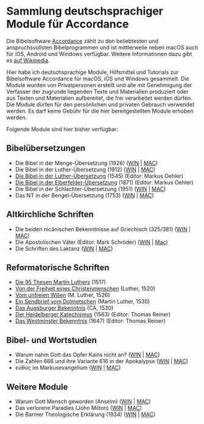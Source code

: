 # Sammlung deutschsprachiger Module für Accordance

Die Bibelsoftware [Accordance](https://www.accordancebible.com/) zählt zu den beliebtesten und anspruchsvollsten Bibelprogrammen und ist mittlerweile neben macOS auch für iOS, Android und Windows verfügbar. Weitere Informationen dazu gibt es [auf Wikipedia](https://de.wikipedia.org/wiki/Accordance).

Hier habe ich deutschsprachige Module, Hilfsmittel und Tutorials zur Bibelsoftware Accordance für macOS, iOS und Windows gesammelt. Die Module wurden von Privatpersonen erstellt und alle mit Genehmigung der Verfasser der zugrunde liegenden Texte und Materialien produziert oder aus Texten und Materialien aufbereitet, die frei verarbeitet werden dürfen. Die Module dürfen für den persönlichen und privaten Gebrauch verwendet werden. Es darf keine Gebühr für die hier bereitgestellten Module erhoben werden.

Folgende Module sind hier bisher verfügbar:

## Bibelübersetzungen
- Die Bibel in der Menge-Übersetzung (1926) ([WIN](https://github.com/jhnns-cc/accordance/blob/main/files/Menge1926win.zip) | [MAC](https://github.com/jhnns-cc/accordance/blob/main/files/Menge1926.zip))
- Die Bibel in der Luther-Übersetzung (1912) ([WIN](https://github.com/jhnns-cc/accordance/blob/main/files/Luther1912win.zip) | [MAC](https://github.com/jhnns-cc/accordance/blob/main/files/Luther1912.zip))
- [Die Bibel in der Luther-Übersetzung](https://github.com/jhnns-cc/accordance/blob/main/files/Luther1545_2018.zip) (1545) (Editor: Markus Oehler)
- [Die Bibel in der Elberfelder-Übersetzung](https://github.com/jhnns-cc/accordance/blob/main/files/Elberfelder1871_2018.zip) (1871) (Editor: Markus Oehler)
- Die Bibel in der Schlachter-Übersetzung (1951) ([WIN](https://github.com/jhnns-cc/accordance/blob/main/files/Schlachter1951_win.zip) | [MAC](https://github.com/jhnns-cc/accordance/blob/main/files/Schlachter1951.zip))
- Das NT in der Bengel-Übersetzung (1753) ([WIN](https://github.com/jhnns-cc/accordance/blob/main/files/BengelNTwin.zip) | [MAC](https://github.com/jhnns-cc/accordance/blob/main/files/BengelNT.zip))

## Altkirchliche Schriften
- Die beiden nicänischen Bekenntnisse auf Griechisch (325/381) ([WIN](https://github.com/jhnns-cc/accordance/blob/main/files/Nicaenum_win.zip) | [MAC](https://github.com/jhnns-cc/accordance/blob/main/files/Nicaenum.zip))
- Die Apostolischen Väter (Editor: Mark Schröder) ([WIN](https://github.com/jhnns-cc/accordance/blob/main/files/Apostolische_Vaeter_win.zip) | [Mac](https://github.com/jhnns-cc/accordance/blob/main/files/Apostolische_Vaeter.zip))
- Die Schriften des Laktanz ([WIN](https://github.com/jhnns-cc/accordance/blob/main/files/Laktanz_win.zip) | [MAC](https://github.com/jhnns-cc/accordance/blob/main/files/Laktanz.zip))

## Reformatorische Schriften
- [Die 95 Thesen Martin Luthers](https://github.com/jhnns-cc/accordance/blob/main/files/95Thesen.zip) (1517)
- [Von der Freiheit eines Christenmenschen](https://github.com/jhnns-cc/accordance/blob/main/files/Freiheit.zip) (Luther, 1520)
- [Vom unfreien Willen](https://github.com/jhnns-cc/accordance/blob/main/files/unfrei.zip) (M. Luther, 1526)
- [Ein Sendbrief vom Dolmetschen](https://github.com/jhnns-cc/accordance/blob/main/files/Sendbrief.zip) (Martin Luther, 1530)
- [Das Augsburger Bekenntnis](https://github.com/jhnns-cc/accordance/blob/main/files/ca.zip) (CA, 1530)
- [Der Heidelberger Katechismus](https://github.com/jhnns-cc/accordance/blob/main/files/hk.zip) (1563) (Editor: Thomas Reiner)
- [Das Westminster Bekenntnis](https://github.com/jhnns-cc/accordance/blob/main/files/wb.zip) (1647) (Editor: Thomas Reiner)

## Bibel- und Wortstudien
- Warum nahm Gott das Opfer Kains nicht an? ([WIN](https://github.com/jhnns-cc/accordance/blob/main/files/Gen4_2-5_win.zip) | [MAC](https://github.com/jhnns-cc/accordance/blob/main/files/Gen4_2-5.zip))
- Die Zahlen 666 und ihre Variante 616 in der Apokalypse ([WIN](https://github.com/jhnns-cc/accordance/blob/main/files/666_win.zip) | [MAC](https://github.com/jhnns-cc/accordance/blob/main/files/666.zip))
- εὐθύς im Markusevangelium ([WIN](https://github.com/jhnns-cc/accordance/blob/main/files/euthus_win.zip) | [MAC](https://github.com/jhnns-cc/accordance/blob/main/files/euthus.zip))

## Weitere Module
- Warum Gott Mensch geworden (Anselm) ([WIN](https://github.com/jhnns-cc/accordance/blob/main/files/Anselm_win.zip) | [MAC](https://github.com/jhnns-cc/accordance/blob/main/files/Anselm.zip))
- Das verlorene Paradies (John Milton) ([WIN](https://github.com/jhnns-cc/accordance/blob/main/files/Milton_win.zip) | [MAC](https://github.com/jhnns-cc/accordance/blob/main/files/Milton.zip))
- Die Barmer Theologische Erklärung (1934) ([WIN](https://github.com/jhnns-cc/accordance/blob/main/files/Barmer-Erklaerung_win.zip) | [MAC](https://github.com/jhnns-cc/accordance/blob/main/files/Barmer-Erklaerung.zip))
